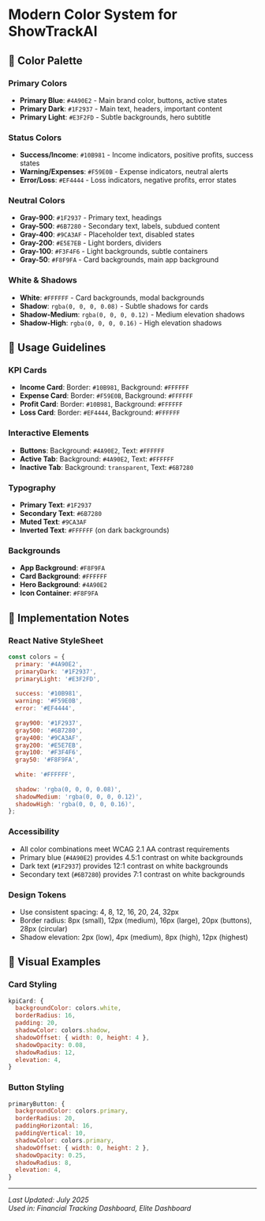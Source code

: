# Modern Color System for ShowTrackAI

## 🎨 Color Palette

### **Primary Colors**
- **Primary Blue**: `#4A90E2` - Main brand color, buttons, active states
- **Primary Dark**: `#1F2937` - Main text, headers, important content
- **Primary Light**: `#E3F2FD` - Subtle backgrounds, hero subtitle

### **Status Colors**
- **Success/Income**: `#10B981` - Income indicators, positive profits, success states
- **Warning/Expenses**: `#F59E0B` - Expense indicators, neutral alerts
- **Error/Loss**: `#EF4444` - Loss indicators, negative profits, error states

### **Neutral Colors**
- **Gray-900**: `#1F2937` - Primary text, headings
- **Gray-500**: `#6B7280` - Secondary text, labels, subdued content
- **Gray-400**: `#9CA3AF` - Placeholder text, disabled states
- **Gray-200**: `#E5E7EB` - Light borders, dividers
- **Gray-100**: `#F3F4F6` - Light backgrounds, subtle containers
- **Gray-50**: `#F8F9FA` - Card backgrounds, main app background

### **White & Shadows**
- **White**: `#FFFFFF` - Card backgrounds, modal backgrounds
- **Shadow**: `rgba(0, 0, 0, 0.08)` - Subtle shadows for cards
- **Shadow-Medium**: `rgba(0, 0, 0, 0.12)` - Medium elevation shadows
- **Shadow-High**: `rgba(0, 0, 0, 0.16)` - High elevation shadows

## 🎯 Usage Guidelines

### **KPI Cards**
- **Income Card**: Border: `#10B981`, Background: `#FFFFFF`
- **Expense Card**: Border: `#F59E0B`, Background: `#FFFFFF`
- **Profit Card**: Border: `#10B981`, Background: `#FFFFFF`
- **Loss Card**: Border: `#EF4444`, Background: `#FFFFFF`

### **Interactive Elements**
- **Buttons**: Background: `#4A90E2`, Text: `#FFFFFF`
- **Active Tab**: Background: `#4A90E2`, Text: `#FFFFFF`
- **Inactive Tab**: Background: `transparent`, Text: `#6B7280`

### **Typography**
- **Primary Text**: `#1F2937`
- **Secondary Text**: `#6B7280`
- **Muted Text**: `#9CA3AF`
- **Inverted Text**: `#FFFFFF` (on dark backgrounds)

### **Backgrounds**
- **App Background**: `#F8F9FA`
- **Card Background**: `#FFFFFF`
- **Hero Background**: `#4A90E2`
- **Icon Container**: `#F8F9FA`

## 🔧 Implementation Notes

### **React Native StyleSheet**
```javascript
const colors = {
  primary: '#4A90E2',
  primaryDark: '#1F2937',
  primaryLight: '#E3F2FD',
  
  success: '#10B981',
  warning: '#F59E0B',
  error: '#EF4444',
  
  gray900: '#1F2937',
  gray500: '#6B7280',
  gray400: '#9CA3AF',
  gray200: '#E5E7EB',
  gray100: '#F3F4F6',
  gray50: '#F8F9FA',
  
  white: '#FFFFFF',
  
  shadow: 'rgba(0, 0, 0, 0.08)',
  shadowMedium: 'rgba(0, 0, 0, 0.12)',
  shadowHigh: 'rgba(0, 0, 0, 0.16)',
};
```

### **Accessibility**
- All color combinations meet WCAG 2.1 AA contrast requirements
- Primary blue (`#4A90E2`) provides 4.5:1 contrast on white backgrounds
- Dark text (`#1F2937`) provides 12:1 contrast on white backgrounds
- Secondary text (`#6B7280`) provides 7:1 contrast on white backgrounds

### **Design Tokens**
- Use consistent spacing: 4, 8, 12, 16, 20, 24, 32px
- Border radius: 8px (small), 12px (medium), 16px (large), 20px (buttons), 28px (circular)
- Shadow elevation: 2px (low), 4px (medium), 8px (high), 12px (highest)

## 🎨 Visual Examples

### **Card Styling**
```javascript
kpiCard: {
  backgroundColor: colors.white,
  borderRadius: 16,
  padding: 20,
  shadowColor: colors.shadow,
  shadowOffset: { width: 0, height: 4 },
  shadowOpacity: 0.08,
  shadowRadius: 12,
  elevation: 4,
}
```

### **Button Styling**
```javascript
primaryButton: {
  backgroundColor: colors.primary,
  borderRadius: 20,
  paddingHorizontal: 16,
  paddingVertical: 10,
  shadowColor: colors.primary,
  shadowOffset: { width: 0, height: 2 },
  shadowOpacity: 0.25,
  shadowRadius: 8,
  elevation: 4,
}
```

---

*Last Updated: July 2025*  
*Used in: Financial Tracking Dashboard, Elite Dashboard*